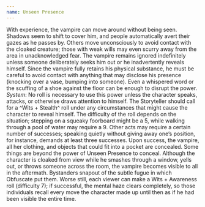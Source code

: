 ```yaml
---
name: Unseen Presence
---
```


With experience, the vampire can move around without being seen. Shadows seem to shift to cover him, and people automatically avert their gazes as he passes by. Others move unconsciously to avoid contact with the cloaked creature; those with weak wills may even scurry away from the area in unacknowledged fear. The vampire remains ignored indefinitely unless someone deliberately seeks him out or he inadvertently reveals himself. Since the vampire fully retains his physical substance, he must be careful to avoid contact with anything that may disclose his presence (knocking over a vase, bumping into someone). Even a whispered word or the scuffing of a shoe against the floor can be enough to disrupt the power.
_System_: No roll is necessary to use this power unless the character speaks, attacks, or otherwise draws attention to himself. The Storyteller should call for a ^Wits + Stealth^ roll under any circumstances that might cause the character to reveal himself. The difficulty of the roll depends on the situation; stepping on a squeaky foorboard might be a 5, while walking through a pool of water may require a 9. Other acts may require a certain number of successes; speaking quietly without giving away one’s position, for instance, demands at least three successes. Upon success, the vampire, all her clothing, and objects that could fit into a pocket are concealed. Some things are beyond the power of Unseen Presence to conceal. Although the character is cloaked from view while he smashes through a window, yells out, or throws someone across the room, the vampire becomes visible to all in the aftermath. Bystanders snapout of the subtle fugue in which Obfuscate put them. Worse still, each viewer can make a Wits + Awareness roll (difficulty 7); if successful, the mental haze clears completely, so those individuals recall every move the character made up until then as if he had been visible the entire time.